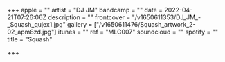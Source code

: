 +++
apple = ""
artist = "DJ JM"
bandcamp = ""
date = 2022-04-21T07:26:06Z
description = ""
frontcover = "/v1650611353/DJ_JM_-_Squash_qujex1.jpg"
gallery = ["/v1650611476/Squash_artwork_2-02_apm8zd.jpg"]
itunes = ""
ref = "MLC007"
soundcloud = ""
spotify = ""
title = "Squash"

+++
